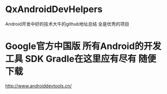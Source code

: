 # QxAndroidDevHelpers
Android开发中好的技术大牛的github地址总结 全是优秀的项目

# Google官方中国版 所有Android的开发工具 SDK Gradle在这里应有尽有 随便下载
http://www.androiddevtools.cn/
